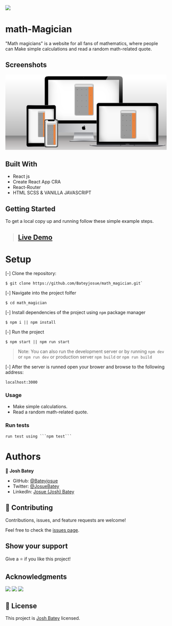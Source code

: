 ![](https://img.shields.io/badge/Microverse-blueviolet)
# math-Magician
"Math magicians" is a website for all fans of mathematics, where people can Make simple calculations and read a random math-related quote.

## Screenshots
![](./src/images/FireShot%20Capture%20001%20-%20Multi%20Device%20Website%20Mockup%20Generator%20-%20techsini.com.png)

## Built With

- React js
- Create React App CRA
- React-Router
- HTML SCSS & VANILLA JAVASCRIPT

## Getting Started

To get a local copy up and running follow these simple example steps.

> ## [Live Demo](https://super-cool-site-by-bateyjosue.netlify.app/)

# Setup
[-] Clone the repository:

    $ git clone https://github.com/Bateyjosue/math_magician.git`

[-] Navigate into the project folfer

    $ cd math_magician

[-] Install dependencies of the project using `npm` package manager

    $ npm i || npm install

[-] Run the project 

    $ npm start || npm run start

>Note: You can also run the development server or by running `npm dev` or `npm run dev` or  production server `npm build` or `npm run build`

[-] After the server is runned open your brower and browse to the following address: 

    localhost:3000

### Usage

- Make simple calculations.
- Read a random math-related quote.

### Run tests

    run test using ```npm test```


# Authors

👤 **Josh Batey** 

- GitHub: [@Bateyjosue](https://github.com/Bateyjosue)
- Twitter: [@JosueBatey](https://twitter.com/josuebatey)
- LinkedIn: [Josue (Josh) Batey](https://www.linkedin.com/in/josue-ishara/)

## 🤝 Contributing

Contributions, issues, and feature requests are welcome!

Feel free to check the [issues page](../../issues/).

## Show your support

Give a ⭐️ if you like this project!

## Acknowledgments

![](https://img.shields.io/badge/Microverse-blueviolet)
![](https://img.shields.io/badge/reactjs-blue)
![](https://img.shields.io/badge/CreateReactApp-darkgreen)


## 📝 License

This project is [Josh Batey](./MIT.md) licensed.

